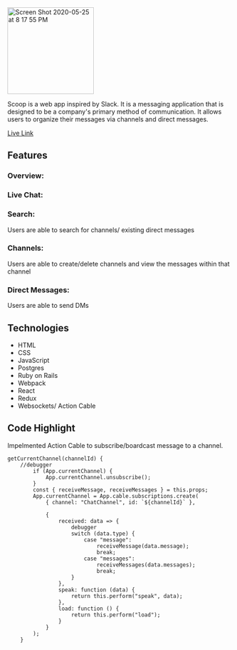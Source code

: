 <img width="194" alt="Screen Shot 2020-05-25 at 8 17 55 PM" src="https://user-images.githubusercontent.com/55370959/82849222-e91d1f80-9ec4-11ea-9bdd-73cd1f37818f.png">

Scoop is a web app inspired by Slack. It is a messaging application that is designed to be a company's primary method of communication. It allows users to organize their messages via channels and direct messages.

[Live Link](https://scoop-slack.herokuapp.com/#/)

## Features

### Overview:

### Live Chat:

### Search:
Users are able to search for channels/ existing direct messages

### Channels:
Users are able to create/delete channels and view the messages within that channel

### Direct Messages:
Users are able to send DMs 

## Technologies
* HTML
* CSS
* JavaScript
* Postgres
* Ruby on Rails
* Webpack
* React
* Redux
* Websockets/ Action Cable

## Code Highlight
Impelmented Action Cable to subscribe/boardcast message to a channel.
```
getCurrentChannel(channelId) {
    //debugger
        if (App.currentChannel) {
            App.currentChannel.unsubscribe();
        }
        const { receiveMessage, receiveMessages } = this.props;
        App.currentChannel = App.cable.subscriptions.create(
            { channel: "ChatChannel", id: `${channelId}` },
           
            {
                received: data => {
                    debugger
                    switch (data.type) {
                        case "message":
                            receiveMessage(data.message); 
                            break;
                        case "messages":
                            receiveMessages(data.messages);
                            break;
                    }
                },
                speak: function (data) {
                    return this.perform("speak", data);
                },
                load: function () {
                    return this.perform("load");
                }
            }
        );
    }
```

